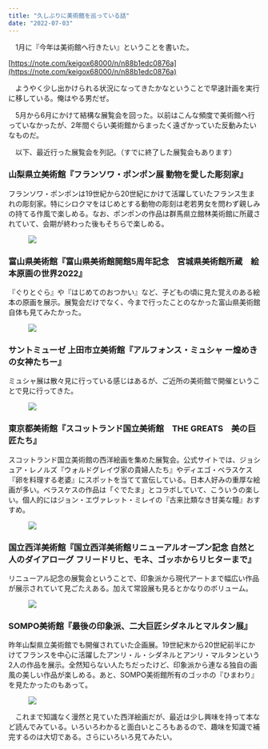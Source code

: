 ```yaml
---
title: "久しぶりに美術館を巡っている話"
date: "2022-07-03"
---
```


　1月に『今年は美術館へ行きたい』ということを書いた。

[https://note.com/keigox68000/n/n88b1edc0876a](https://note.com/keigox68000/n/n88b1edc0876a)

　ようやく少し出かけられる状況になってきたかなということで早速計画を実行に移している。俺はやる男だぜ。

　5月から6月にかけて結構な展覧会を回った。以前はこんな頻度で美術館へ行っていなかったが、2年間ぐらい美術館からまったく遠ざかっていた反動みたいなものだ。

　以下、最近行った展覧会を列記。（すでに終了した展覧会もあります）

### 山梨県立美術館『フランソワ・ポンポン展 動物を愛した彫刻家』

フランソワ・ポンポンは19世紀から20世紀にかけて活躍していたフランス生まれの彫刻家。特にシロクマをはじめとする動物の彫刻は老若男女を問わず親しみの持てる作風で楽しめる。なお、ポンポンの作品は群馬県立館林美術館に所蔵されていて、会期が終わった後もそちらで楽しめる。  

<figure>

![](assets/n560fbe17f835_1656848772314-Ib9DopCIKS.jpg)

</figure>

### 富山県美術館『富山県美術館開館5周年記念　宮城県美術館所蔵　絵本原画の世界2022』

『ぐりとぐら』や『はじめてのおつかい』など、子どもの頃に見た覚えのある絵本の原画を展示。展覧会だけでなく、今まで行ったことのなかった富山県美術館自体も見てみたかった。

<figure>

![](assets/n560fbe17f835_1656848811645-k2WpzDvd9N.jpg)

</figure>

### サントミューゼ 上田市立美術館『アルフォンス・ミュシャ ー煌めきの女神たちー』

ミュシャ展は散々見に行っている感じはあるが、ご近所の美術館で開催ということで見に行ってきた。

<figure>

![](assets/n560fbe17f835_1656849511099-BKUf4oojt8.jpg)

</figure>

### 東京都美術館『スコットランド国立美術館　THE GREATS　美の巨匠たち』

スコットランド国立美術館の西洋絵画を集めた展覧会。公式サイトでは、ジョシュア・レノルズ『ウォルドグレイヴ家の貴婦人たち』やディエゴ・ベラスケス『卵を料理する老婆』にスポットを当てて宣伝している。日本人好みの重厚な絵画が多い。ベラスケスの作品は「ぐでたま」とコラボしていて、こういうの楽しい。個人的にはジョン・エヴァレット・ミレイの『古来比類なき甘美な瞳』おすすめ。

<figure>

![](assets/n560fbe17f835_1656849560543-mGqHtpYGAj.jpg)

</figure>

### 国立西洋美術館『国立西洋美術館リニューアルオープン記念 自然と人のダイアローグ フリードリヒ、モネ、ゴッホからリヒターまで』

リニューアル記念の展覧会ということで、印象派から現代アートまで幅広い作品が展示されていて見ごたえある。加えて常設展も見るとかなりのボリューム。

<figure>

![](assets/n560fbe17f835_1656849588775-gHMiC11oXL.jpg)

</figure>

### SOMPO美術館『最後の印象派、二大巨匠シダネルとマルタン展』

昨年山梨県立美術館でも開催されていた企画展。19世紀末から20世紀前半にかけてフランスを中心に活躍したアンリ・ル・シダネルとアンリ・マルタンという2人の作品を展示。全然知らない人たちだったけど、印象派から連なる独自の画風の美しい作品が楽しめる。あと、SOMPO美術館所有のゴッホの『ひまわり』を見たかったのもあって。

<figure>

![](assets/n560fbe17f835_1656849620325-KgrZ63mApu.jpg)

</figure>

　これまで知識なく漫然と見ていた西洋絵画だが、最近は少し興味を持って本など読んでみている。いろいろわかると面白いところもあるので、趣味を知識で補完するのは大切である。さらにいろいろ見てみたい。
